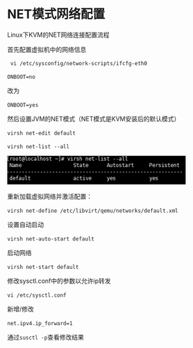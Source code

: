 # NET模式网络配置

Linux下KVM的NET网络连接配置流程



首先配置虚拟机中的网络信息

```
 vi /etc/sysconfig/network-scripts/ifcfg-eth0
```

`ONBOOT=no` 

改为

`ONBOOT=yes`

然后设置JVM的NET模式（NET模式是KVM安装后的默认模式）

`virsh net-edit default`

`virsh net-list --all`



![NET模式list](..\img\NET模式list.png)

重新加载虚拟网络并激活配置：

`virsh net-define /etc/libvirt/qemu/networks/default.xml`

设置自动启动

`virsh net-auto-start default`

启动网络

`virsh net-start default`

修改sysctl.conf中的参数以允许ip转发

`vi /etc/sysctl.conf`

新增/修改

`net.ipv4.ip_forward=1`

通过`susctl -p`查看修改结果